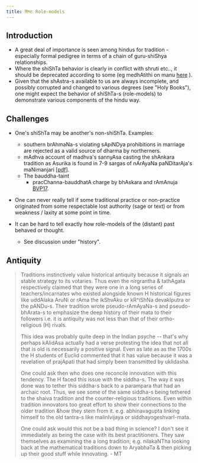 ```yaml
---
title: शिष्टः Role-models
---
```



## Introduction

- A great deal of importance is seen among hindus for tradition - especially formal pedigree in terms of a chain of guru-shiShya relationships.
- Where the shiShTa behavior is clearly in conflict with shruti etc.., it should be deprecated according to some (eg medhAtithi on manu [here](https://www.wisdomlib.org/hinduism/book/manusmriti-with-the-commentary-of-medhatithi/d/doc200283.html) ).
- Given that the shAstra-s available to us are always incomplete, and possibly corrupted and changed to various degrees (see "Holy Books"), one might expect the behavior of shiShTa-s (role-models) to demonstrate various components of the hindu way.

## Challenges

- One's shiShTa may be another's non-shiShTa. Examples:
    - southern brAhmaNa-s violating sApiNDya prohibitions in marriage are rejected as a valid source of dharma by northerners.
    - mAdhva account of madhva's sannyAsa casting the shAnkara tradition as Asurika is found in 7-9 sargas of nArAyaNa paNDitarAja's maNimanjari \[[pdf](https://archive.org/details/ManimanjariOfNarayanaPandita/page/n21)\]. 
    - The bauddha-taint
        - pracChanna-bauddhatA charge by bhAskara and rAmAnuja [BVP17](https://groups.google.com/d/msg/bvparishat/kZikXaymSIw/Ej9695exBAAJ).

- One can never really tell if some traditional practice or non-practice originated from some respectable lost authority (sage or text) or from weakness / laxity at some point in time.
- It can be hard to tell exactly how role-models of the (distant) past behaved or thought.
    - See discussion under "history".

## Antiquity
> Traditions instinctively value historical antiquity because it signals an stable strategy to its votaries. Thus even the nirgrantha & tathAgata respectively claimed that they were one in a long series of teachers/incarnates who existed alongside known H historical figures like uddAlaka AruNi or rAma the ikShvAku or kR^iShNa devakIputra or the pANDu-s. Their tradition wrote pseudo-rAmAyaNa-s and pseudo-bhArata-s to emphasize the deep history of their mata to their followers i.e. it is antiquity was not less than that of their ortho-religious (H) rivals. 
> 
> This idea was probably quite deep in the Indian psyche -- that's why perhaps kAlidAsa actually had a verse protesting the idea that not all that is old is necessarily a positive signal. Even as late as as the 1700s the H students of Euclid commented that it has value because it
was a revelation of prajApati that had simply been transmitted by uklidasha.
> 
> One could ask then who does one reconcile innovation with this tendency. The H faced this issue with the siddha-s. The way it was done was to tether this siddha-s back to a parampara that had an archaic
root. Thus, we see some of the same siddha-s being tethered to the shaiva tradition and the counter-religious traditions. Even within tradition innovators too great effort to show their connections to the older tradition &how they stem from it. e.g. abhinavagupta linking himself
to the old tantra-s like malinIvijaya or siddhayogeshvarI-mata.
> 
> One could ask would this not be a bad thing in science? I don't see it immediately as being the case with its best practitioners. They saw themselves as examining the a long tradition; e.g. nilakaNTha looking back at the mathematical traditions down to AryabhaTa & then picking up their good stuff while innovating. - MT
